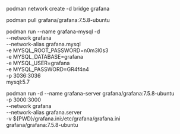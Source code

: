 podman  network create -d bridge grafana

podman pull grafana/grafana:7.5.8-ubuntu

podman run --name grafana-mysql -d \
  --network grafana \
  --network-alias grafana.mysql \
  -e MYSQL_ROOT_PASSWORD=n0m3l0s3 \
  -e MYSQL_DATABASE=grafana \
  -e MYSQL_USER=grafana \
  -e MYSQL_PASSWORD=GR4f4n4 \
  -p 3036:3036 \
   mysql:5.7

podman run -d --name grafana-server grafana/grafana:7.5.8-ubuntu \
  -p 3000:3000 \
  --network grafana \
  --network-alias grafana.server \
  -v ${PWD}/grafana.ini:/etc/grafana/grafana.ini \
  grafana/grafana:7.5.8-ubuntu
